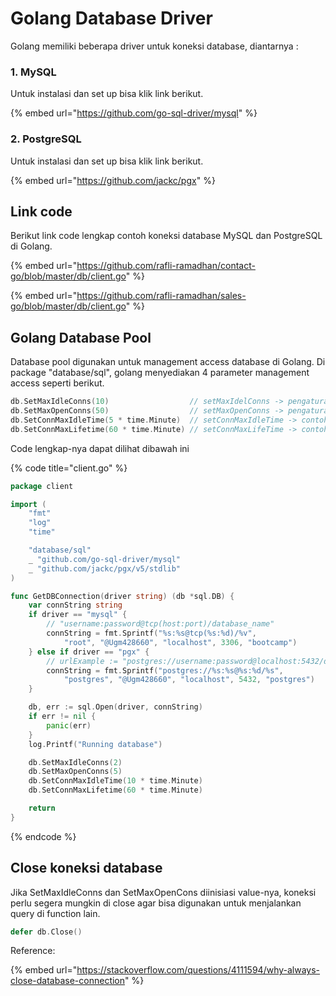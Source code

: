 # Golang Database Driver

Golang memiliki beberapa driver untuk koneksi database, diantarnya :

### 1. MySQL

Untuk instalasi dan set up bisa klik link berikut.

{% embed url="https://github.com/go-sql-driver/mysql" %}

### 2. PostgreSQL

Untuk instalasi dan set up bisa klik link berikut.

{% embed url="https://github.com/jackc/pgx" %}

## Link code&#x20;

Berikut link code lengkap contoh koneksi database MySQL dan PostgreSQL di Golang.

{% embed url="https://github.com/rafli-ramadhan/contact-go/blob/master/db/client.go" %}

{% embed url="https://github.com/rafli-ramadhan/sales-go/blob/master/db/client.go" %}

## Golang Database Pool

Database pool digunakan untuk management access database di Golang. Di package "database/sql", golang menyediakan 4 parameter management access seperti berikut.

```go
db.SetMaxIdleConns(10)                  // setMaxIdelConns -> pengaturan jumlah koneksi minimal yang dibuat saat aplikasi connect ke database
db.SetMaxOpenConns(50)                  // setMaxOpenConns -> pengaturan jumlah koneksi maksimal dibuat
db.SetConnMaxIdleTime(5 * time.Minute)  // setConnMaxIdleTime -> contoh ada 10 koneksi tidak digunakan selamat durasi waktu tertentu, maka akan di close
db.SetConnMaxLifetime(60 * time.Minute) // setConnMaxLifeTime -> contoh koneksi sudah mencapai waktu tertentu, maka akan di close atau memperbaruhi koneksi yang lama
```

Code lengkap-nya dapat dilihat dibawah ini

{% code title="client.go" %}
```go
package client

import (
	"fmt"
	"log"
	"time"

	"database/sql"
	_ "github.com/go-sql-driver/mysql"
	_ "github.com/jackc/pgx/v5/stdlib"
)

func GetDBConnection(driver string) (db *sql.DB) {
	var connString string
	if driver == "mysql" {
		// "username:password@tcp(host:port)/database_name"
		connString = fmt.Sprintf("%s:%s@tcp(%s:%d)/%v",
			"root", "@Ugm428660", "localhost", 3306, "bootcamp")
	} else if driver == "pgx" {
		// urlExample := "postgres://username:password@localhost:5432/database_name"
		connString = fmt.Sprintf("postgres://%s:%s@%s:%d/%s",
			"postgres", "@Ugm428660", "localhost", 5432, "postgres")
	}

	db, err := sql.Open(driver, connString)
	if err != nil {
		panic(err)
	}
	log.Printf("Running database")

	db.SetMaxIdleConns(2)
	db.SetMaxOpenConns(5)
	db.SetConnMaxIdleTime(10 * time.Minute)
	db.SetConnMaxLifetime(60 * time.Minute)

	return
}
```
{% endcode %}

## Close koneksi database

Jika SetMaxIdleConns dan SetMaxOpenCons diinisiasi value-nya, koneksi perlu segera mungkin di close agar bisa digunakan untuk menjalankan query di function lain.

```go
defer db.Close()
```

Reference:

{% embed url="https://stackoverflow.com/questions/4111594/why-always-close-database-connection" %}
